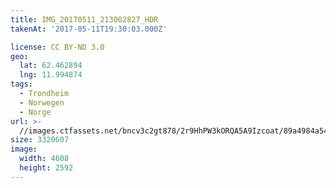 ```yaml
---
title: IMG_20170511_213002827_HDR
takenAt: '2017-05-11T19:30:03.000Z'

license: CC BY-ND 3.0
geo:
  lat: 62.462894
  lng: 11.994874
tags:
  - Trondheim
  - Norwegen
  - Norge
url: >-
  //images.ctfassets.net/bncv3c2gt878/2r9HhPW3kORQA5A9Izcoat/89a4984a5478a070139fdc00e84c2e50/img_20170511_213002827_hdr_34650612905_o
size: 3320607
image:
  width: 4608
  height: 2592
---
```

